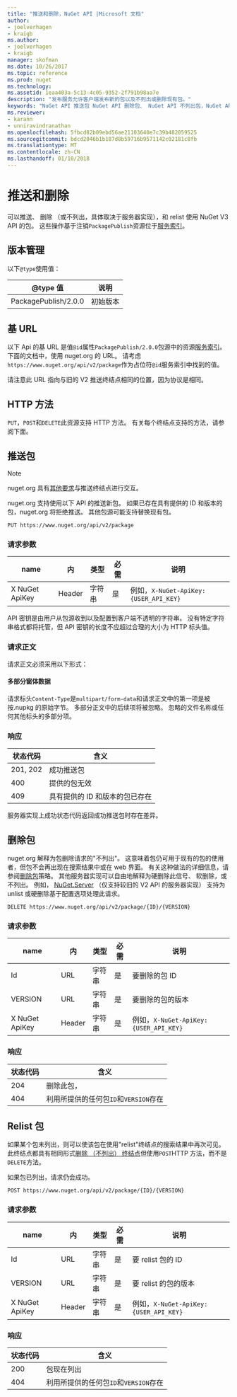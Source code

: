 ```yaml
---
title: "推送和删除，NuGet API |Microsoft 文档"
author:
- joelverhagen
- kraigb
ms.author:
- joelverhagen
- kraigb
manager: skofman
ms.date: 10/26/2017
ms.topic: reference
ms.prod: nuget
ms.technology: 
ms.assetid: 1eaa403a-5c13-4c05-9352-2f791b98aa7e
description: "发布服务允许客户端发布新的包以及不列出或删除现有包。"
keywords: "NuGet API 推送包 NuGet API 删除包、 NuGet API 不列出包，NuGet API 上载包、 NuGet API 创建包"
ms.reviewer:
- karann
- unniravindranathan
ms.openlocfilehash: 5fbcd82b09ebd56ae21103640e7c39b482059525
ms.sourcegitcommit: bdcd2046b1b187d8b59716b9571142c02181c8fb
ms.translationtype: MT
ms.contentlocale: zh-CN
ms.lasthandoff: 01/10/2018
---
```

# <a name="push-and-delete"></a>推送和删除

可以推送、 删除 （或不列出，具体取决于服务器实现），和 relist 使用 NuGet V3 API 的包。 这些操作基于注销`PackagePublish`资源位于[服务索引](service-index.md)。

## <a name="versioning"></a>版本管理

以下`@type`使用值：

@type 值          | 说明
-------------------- | -----
PackagePublish/2.0.0 | 初始版本

## <a name="base-url"></a>基 URL

以下 Api 的基 URL 是值`@id`属性`PackagePublish/2.0.0`包源中的资源[服务索引](service-index.md)。 下面的文档中，使用 nuget.org 的 URL。 请考虑`https://www.nuget.org/api/v2/package`作为占位符`@id`服务索引中找到的值。

请注意此 URL 指向与旧的 V2 推送终结点相同的位置，因为协议是相同。

## <a name="http-methods"></a>HTTP 方法

`PUT`，`POST`和`DELETE`此资源支持 HTTP 方法。 有关每个终结点支持的方法，请参阅下面。

## <a name="push-a-package"></a>推送包

> [!Note]
> nuget.org 具有[其他要求](NuGet-Protocols.md)与推送终结点进行交互。

nuget.org 支持使用以下 API 的推送新包。 如果已存在具有提供的 ID 和版本的包，nuget.org 将拒绝推送。 其他包源可能支持替换现有包。

```
PUT https://www.nuget.org/api/v2/package
```

### <a name="request-parameters"></a>请求参数

name           | 内     | 类型   | 必需 | 说明
-------------- | ------ | ------ | -------- | -----
X NuGet ApiKey | Header | 字符串 | 是      | 例如，`X-NuGet-ApiKey: {USER_API_KEY}`

API 密钥是由用户从包源收到以及配置到客户端不透明的字符串。 没有特定字符串格式都将托管，但 API 密钥的长度不应超过合理的大小为 HTTP 标头值。

### <a name="request-body"></a>请求正文

请求正文必须采用以下形式：

#### <a name="multipart-form-data"></a>多部分窗体数据

请求标头`Content-Type`是`multipart/form-data`和请求正文中的第一项是被按.nupkg 的原始字节。 多部分正文中的后续项将被忽略。 忽略的文件名称或任何其他标头的多部分项。

### <a name="response"></a>响应

状态代码 | 含义
----------- | -------
201, 202    | 成功推送包
400         | 提供的包无效
409         | 具有提供的 ID 和版本的包已存在

服务器实现上成功状态代码返回成功推送包时存在差异。

## <a name="delete-a-package"></a>删除包

nuget.org 解释为包删除请求的"不列出"。 这意味着包仍可用于现有的包的使用者，但包不会再出现在搜索结果中或在 web 界面。 有关这种做法的详细信息，请参阅[删除包](../policies/deleting-packages.md)策略。 其他服务器实现可以自由地解释为硬删除此信号、 软删除，或不列出。 例如， [NuGet.Server](https://www.nuget.org/packages/NuGet.Server) （仅支持较旧的 V2 API 的服务器实现） 支持为 unlist 或硬删除基于配置选项处理此请求。

```
DELETE https://www.nuget.org/api/v2/package/{ID}/{VERSION}
```

### <a name="request-parameters"></a>请求参数

name           | 内     | 类型   | 必需 | 说明
-------------- | ------ | ------ | -------- | -----
Id             | URL    | 字符串 | 是      | 要删除的包 ID
VERSION        | URL    | 字符串 | 是      | 要删除的包的版本
X NuGet ApiKey | Header | 字符串 | 是      | 例如，`X-NuGet-ApiKey: {USER_API_KEY}`

### <a name="response"></a>响应

状态代码 | 含义
----------- | -------
204         | 删除此包，
404         | 利用所提供的任何包`ID`和`VERSION`存在

## <a name="relist-a-package"></a>Relist 包

如果某个包未列出，则可以使该包在使用"relist"终结点的搜索结果中再次可见。 此终结点都具有相同形式[删除 （不列出） 终结点](#delete-a-package)但使用`POST`HTTP 方法，而不是`DELETE`方法。

如果包已列出，请求仍会成功。

```
POST https://www.nuget.org/api/v2/package/{ID}/{VERSION}
```

### <a name="request-parameters"></a>请求参数

name           | 内     | 类型   | 必需 | 说明
-------------- | ------ | ------ | -------- | -----
Id             | URL    | 字符串 | 是      | 要 relist 包的 ID
VERSION        | URL    | 字符串 | 是      | 要 relist 的包的版本
X NuGet ApiKey | Header | 字符串 | 是      | 例如，`X-NuGet-ApiKey: {USER_API_KEY}`

### <a name="response"></a>响应

状态代码 | 含义
----------- | -------
200         | 包现在列出
404         | 利用所提供的任何包`ID`和`VERSION`存在
